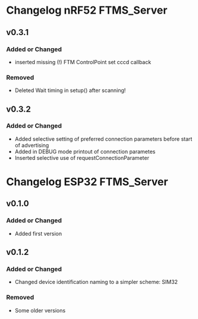 # Changelog nRF52 FTMS_Server

## v0.3.1

### Added or Changed
- inserted missing (!) FTM ControlPoint set cccd callback
### Removed
- Deleted Wait timing in setup() after scanning!

## v0.3.2

### Added or Changed
- Added selective setting of preferred connection parameters before start of advertising
- Added in DEBUG mode printout of connection parametes
- Inserted selective use of requestConnectionParameter

# Changelog ESP32 FTMS_Server

## v0.1.0
### Added or Changed
- Added first version

## v0.1.2
### Added or Changed
- Changed device identification naming to a simpler scheme: SIM32

### Removed
- Some older versions
